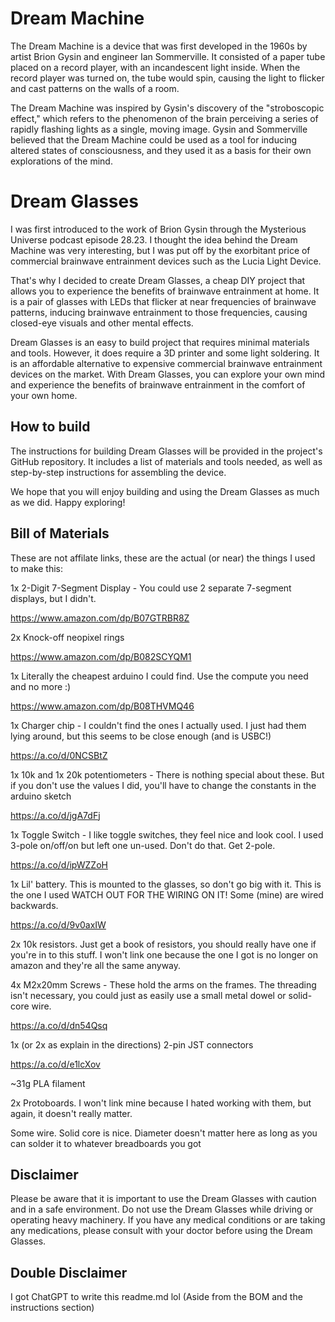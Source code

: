 # Dream Machine

The Dream Machine is a device that was first developed in the 1960s by artist Brion Gysin and engineer Ian Sommerville. It consisted of a paper tube placed on a record player, with an incandescent light inside. When the record player was turned on, the tube would spin, causing the light to flicker and cast patterns on the walls of a room.

The Dream Machine was inspired by Gysin's discovery of the "stroboscopic effect," which refers to the phenomenon of the brain perceiving a series of rapidly flashing lights as a single, moving image. Gysin and Sommerville believed that the Dream Machine could be used as a tool for inducing altered states of consciousness, and they used it as a basis for their own explorations of the mind.

# Dream Glasses

I was first introduced to the work of Brion Gysin through the Mysterious Universe podcast episode 28.23. I thought the idea behind the Dream Machine was very interesting, but I was put off by the exorbitant price of commercial brainwave entrainment devices such as the Lucia Light Device.

That's why I decided to create Dream Glasses, a cheap DIY project that allows you to experience the benefits of brainwave entrainment at home. It is a pair of glasses with LEDs that flicker at near frequencies of brainwave patterns, inducing brainwave entrainment to those frequencies, causing closed-eye visuals and other mental effects.

Dream Glasses is an easy to build project that requires minimal materials and tools. However, it does require a 3D printer and some light soldering. It is an affordable alternative to expensive commercial brainwave entrainment devices on the market. With Dream Glasses, you can explore your own mind and experience the benefits of brainwave entrainment in the comfort of your own home.

## How to build

The instructions for building Dream Glasses will be provided in the project's GitHub repository. It includes a list of materials and tools needed, as well as step-by-step instructions for assembling the device.

We hope that you will enjoy building and using the Dream Glasses as much as we did. Happy exploring!

## Bill of Materials
These are not affilate links, these are the actual (or near) the things I used to make this:

1x 2-Digit 7-Segment Display - You could use 2 separate 7-segment displays, but I didn't.

https://www.amazon.com/dp/B07GTRBR8Z

2x Knock-off neopixel rings

https://www.amazon.com/dp/B082SCYQM1

1x Literally the cheapest arduino I could find. Use the compute you need and no more :)

https://www.amazon.com/dp/B08THVMQ46

1x Charger chip - I couldn't find the ones I actually used. I just had them lying around, but this seems to be close enough (and is USBC!)

https://a.co/d/0NCSBtZ

1x 10k and 1x 20k potentiometers - There is nothing special about these. But if you don't use the values I did, you'll have to change the constants in the arduino sketch

https://a.co/d/jgA7dFj 

1x Toggle Switch - I like toggle switches, they feel nice and look cool. I used 3-pole on/off/on but left one un-used. Don't do that. Get 2-pole. 

https://a.co/d/ipWZZoH

1x Lil' battery. This is mounted to the glasses, so don't go big with it. This is the one I used WATCH OUT FOR THE WIRING ON IT! Some (mine) are wired backwards.

https://a.co/d/9v0axIW

2x 10k resistors. Just get a book of resistors, you should really have one if you're in to this stuff. I won't link one because the one I got is no longer on amazon and they're all the same anyway. 

4x M2x20mm Screws - These hold the arms on the frames. The threading isn't necessary, you could just as easily use a small metal dowel or solid-core wire. 

https://a.co/d/dn54Qsq

1x (or 2x as explain in the directions) 2-pin JST connectors

https://a.co/d/e1lcXov

~31g PLA filament

2x Protoboards. I won't link mine because I hated working with them, but again, it doesn't really matter. 

Some wire. Solid core is nice. Diameter doesn't matter here as long as you can solder it to whatever breadboards you got



## Disclaimer

Please be aware that it is important to use the Dream Glasses with caution and in a safe environment. Do not use the Dream Glasses while driving or operating heavy machinery. If you have any medical conditions or are taking any medications, please consult with your doctor before using the Dream Glasses.

## Double Disclaimer
I got ChatGPT to write this readme.md lol (Aside from the BOM and the instructions section)